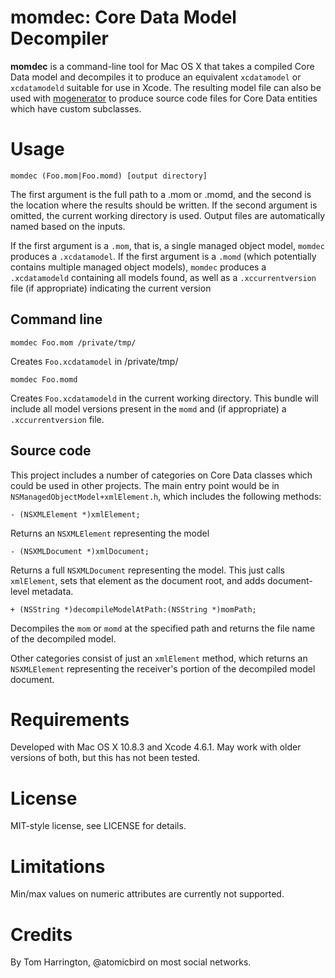 # momdec: Core Data Model Decompiler

**momdec** is a command-line tool for Mac OS X that takes a compiled Core Data model and decompiles it to produce an equivalent `xcdatamodel` or `xcdatamodeld` suitable for use in Xcode. The resulting model file can also be used with [mogenerator](https://github.com/rentzsch/mogenerator) to produce source code files for Core Data entities which have custom subclasses.

# Usage

    momdec (Foo.mom|Foo.momd) [output directory]

The first argument is the full path to a .mom or .momd, and the second is the location where the results should be written. If the second argument is omitted, the current working directory is used. Output files are automatically named based on the inputs.

If the first argument is a `.mom`, that is, a single managed object model, `momdec` produces a `.xcdatamodel`. If the first argument is a `.momd` (which potentially contains multiple managed object models), `momdec` produces a `.xcdatamodeld` containing all models found, as well as a `.xccurrentversion` file (if appropriate) indicating the current version

## Command line

    momdec Foo.mom /private/tmp/

Creates `Foo.xcdatamodel` in /private/tmp/

    momdec Foo.momd

Creates `Foo.xcdatamodeld` in the current working directory. This bundle will include all model versions present in the `momd` and (if appropriate) a `.xccurrentversion` file.

## Source code

This project includes a number of categories on Core Data classes which could be used in other projects. The main entry point would be in `NSManagedObjectModel+xmlElement.h`, which includes the following methods:

    - (NSXMLElement *)xmlElement;

Returns an `NSXMLElement` representing the model

    - (NSXMLDocument *)xmlDocument;

Returns a full `NSXMLDocument` representing the model. This just calls `xmlElement`, sets that element as the document root, and adds document-level metadata.

    + (NSString *)decompileModelAtPath:(NSString *)momPath;

Decompiles the `mom` or `momd` at the specified path and returns the file name of the decompiled model.

Other categories consist of just an `xmlElement` method, which returns an `NSXMLElement` representing the receiver's portion of the decompiled model document.

# Requirements

Developed with Mac OS X 10.8.3 and Xcode 4.6.1. May work with older versions of both, but this has not been tested.

# License

MIT-style license, see LICENSE for details.

# Limitations

Min/max values on numeric attributes are currently not supported.

# Credits

By Tom Harrington, @atomicbird on most social networks.
